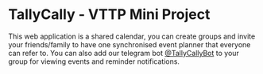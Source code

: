 # TallyCally - VTTP Mini Project

This web application is a shared calendar, you can create groups and invite your friends/family to have one synchronised event planner that everyone can refer to. You can also add our telegram bot [@TallyCallyBot](https://t.me/TallyCallyBot) to your group for viewing events and reminder notifications.
